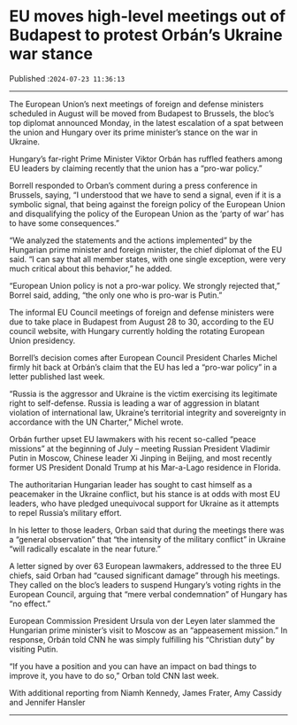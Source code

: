 # EU moves high-level meetings out of Budapest to protest Orbán’s Ukraine war stance

Published :`2024-07-23 11:36:13`

---

The European Union’s next meetings of foreign and defense ministers scheduled in August will be moved from Budapest to Brussels, the bloc’s top diplomat announced Monday, in the latest escalation of a spat between the union and Hungary over its prime minister’s stance on the war in Ukraine.

Hungary’s far-right Prime Minister Viktor Orbán has ruffled feathers among EU leaders by claiming recently that the union has a “pro-war policy.”

Borrell responded to Orban’s comment during a press conference in Brussels, saying, “I understood that we have to send a signal, even if it is a symbolic signal, that being against the foreign policy of the European Union and disqualifying the policy of the European Union as the ‘party of war’ has to have some consequences.”

“We analyzed the statements and the actions implemented” by the Hungarian prime minister and foreign minister, the chief diplomat of the EU said. “I can say that all member states, with one single exception, were very much critical about this behavior,” he added.

“European Union policy is not a pro-war policy. We strongly rejected that,” Borrel said, adding, “the only one who is pro-war is Putin.”

The informal EU Council meetings of foreign and defense ministers were due to take place in Budapest from August 28 to 30, according to the EU council website, with Hungary currently holding the rotating European Union presidency.

Borrell’s decision comes after European Council President Charles Michel firmly hit back at Orbán’s claim that the EU has led a “pro-war policy” in a letter published last week.

“Russia is the aggressor and Ukraine is the victim exercising its legitimate right to self-defense. Russia is leading a war of aggression in blatant violation of international law, Ukraine’s territorial integrity and sovereignty in accordance with the UN Charter,” Michel wrote.

Orbán further upset EU lawmakers with his recent so-called “peace missions” at the beginning of July – meeting Russian President Vladimir Putin in Moscow, Chinese leader Xi Jinping in Beijing, and most recently former US President Donald Trump at his Mar-a-Lago residence in Florida.

The authoritarian Hungarian leader has sought to cast himself as a peacemaker in the Ukraine conflict, but his stance is at odds with most EU leaders, who have pledged unequivocal support for Ukraine as it attempts to repel Russia’s military effort.

In his letter to those leaders, Orban said that during the meetings there was a “general observation” that “the intensity of the military conflict” in Ukraine “will radically escalate in the near future.”

A letter signed by over 63 European lawmakers, addressed to the three EU chiefs, said Orban had “caused significant damage” through his meetings. They called on the bloc’s leaders to suspend Hungary’s voting rights in the European Council, arguing that “mere verbal condemnation” of Hungary has “no effect.”

European Commission President Ursula von der Leyen later slammed the Hungarian prime minister’s visit to Moscow as an “appeasement mission.” In response, Orbán told CNN he was simply fulfilling his “Christian duty” by visiting Putin.

“If you have a position and you can have an impact on bad things to improve it, you have to do so,” Orban told CNN last week.

With additional reporting from Niamh Kennedy, James Frater, Amy Cassidy and Jennifer Hansler

---

